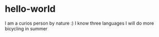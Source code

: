 # hello-world
I am a curios person by nature :)
I know three languages
I will do more bicycling in summer
